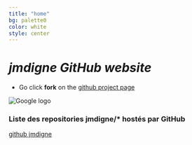 ```yaml
---
title: "home"
bg: palette0
color: white
style: center
---
```


# *jmdigne GitHub website*

- Go click **fork** on the [github project page](https://github.com/t413/SinglePaged)

![Google logo](https://www.google.fr/images/srpr/logo11w.png "google logo")


### Liste des repositories jmdigne/* hostés par GitHub
[github jmdigne](https://github.com/jmdigne)
